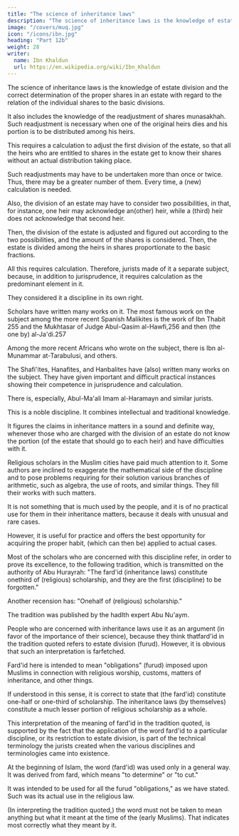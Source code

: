 ```yaml
---
title: "The science of inheritance laws"
description: "The science of inheritance laws is the knowledge of estate division and the correct determination of the proper shares in an estate with regard to the relation of the individual shares to the basic divisions"
image: "/covers/muq.jpg"
icon: "/icons/ibn.jpg"
heading: "Part 12b"
weight: 28
writer:
  name: Ibn Khaldun
  url: https://en.wikipedia.org/wiki/Ibn_Khaldun
---
```



<!-- 52 -->

The science of inheritance laws is the knowledge of estate division and the correct determination of the proper shares in an estate with regard to the relation of the individual shares to the basic divisions. 

It also includes the knowledge of the readjustment of shares munasakhah. Such readjustment is necessary when one of the original heirs dies and his portion is to be distributed among his heirs. 

This requires a calculation to adjust the first division of the estate, so that all the heirs who are entitled to shares in the estate get to know their shares without an actual distribution taking place.

Such readjustments may have to be undertaken more than once or twice. Thus, there may be a greater number of them. Every time, a
(new) calculation is needed.

Also, the division of an estate may have to consider two possibilities, in that, for instance, one heir may acknowledge an(other) heir, while a (third) heir does not acknowledge that second heir. 

Then, the division of the estate is adjusted and figured out according to the two possibilities, and the amount of the shares is considered. Then, the estate is divided among the heirs in shares proportionate to the basic fractions.

All this requires calculation. Therefore, jurists made of it a separate subject, because, in addition to jurisprudence, it requires calculation as the predominant element in it. 

They considered it a discipline in its own right.

Scholars have written many works on it. The most famous work on the subject among the more recent Spanish Malikites is the work of Ibn Thabit 255 and the Mukhtasar of Judge Abul-Qasim al-Hawfi,256 and then (the one by) al-Ja'di.257

Among the more recent Africans who wrote on the subject, there is Ibn al-Munammar at-Tarabulusi, and others.

The Shafi'ites, Hanafites, and Hanbalites have (also) written many works on the subject. They have given important and difficult practical instances showing their competence in jurisprudence and calculation. 

There is, especially, Abul-Ma'ali Imam al-Haramayn and similar jurists.

This is a noble discipline. It combines intellectual and traditional knowledge. 

It figures the claims in inheritance matters in a sound and definite way, whenever those who are charged with the division of an estate do not know the portion (of the estate that should go to each heir) and have difficulties with it.

Religious scholars in the Muslim cities have paid much attention to it. Some authors are inclined to exaggerate the mathematical side of the discipline and to pose problems requiring for their solution various branches of arithmetic, such as
algebra, the use of roots, and similar things. They fill their works with such matters.

It is not something that is much used by the people, and it is of no practical use for them in their inheritance matters, because it deals with unusual and rare cases. 

However, it is useful for practice and offers the best opportunity for acquiring the proper habit, (which can then be) applied to actual cases.

Most of the scholars who are concerned with this discipline refer, in order to prove its excellence, to the following tradition, which is transmitted on the authority of Abu Hurayrah: "The fard'id (inheritance laws) constitute onethird of (religious)
scholarship, and they are the first (discipline) to be forgotten." 

<!-- 261  -->

Another recension has: "Onehalf of (religious) scholarship." 

The tradition was published by the hadIth expert Abu Nu'aym.

<!-- 262  -->

People who are concerned with inheritance laws use it as an argument (in favor of the importance of their science), because they think thatfard'id in the tradition quoted refers to estate division (furud). However, it is obvious that such an interpretation is farfetched. 

Fard'id here is intended to mean "obligations" (furud) imposed upon Muslims in connection with religious worship, customs, matters of inheritance, and other things. 

If understood in this sense, it is correct to state that (the fard'id) constitute one-half or one-third of scholarship. The inheritance laws (by themselves) constitute a much lesser portion of religious scholarship as a whole.

This interpretation of the meaning of fard'id in the tradition quoted, is supported by the fact that the application of the word fard'id to a particular discipline, or its restriction to estate division, is part of the technical terminology the jurists created when the various disciplines and terminologies came into existence.

At the beginning of Islam, the word (fard'id) was used only in a general way. It was derived from fard, which means "to determine" or "to cut." 

It was intended to be used for all the furud "obligations," as we have stated. Such was its actual use in the religious law.

(In interpreting the tradition quoted,) the word must not be taken to mean anything but what it meant at the time of the (early Muslims). That indicates most correctly what they meant by it.